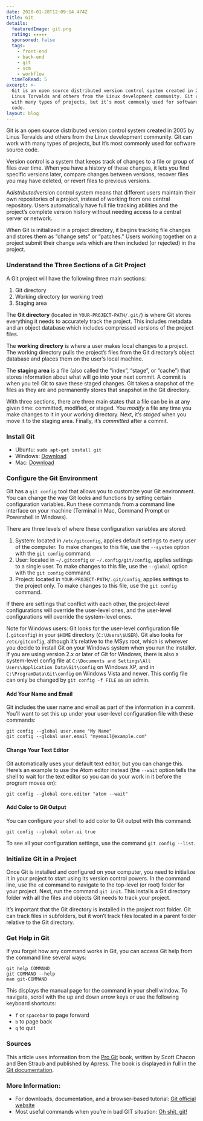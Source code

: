 ```yaml
---
date: 2020-01-28T12:09:14.474Z
title: Git
details:
  featuredImage: git.png
  rating: ★★★★★
  sponsored: false
  tags:
    - front-end
    - back-end
    - git
    - scm
    - workflow
  timeToRead: 5
excerpt: >-
  Git is an open source distributed version control system created in 2005 by
  Linus Torvalds and others from the Linux development community. Git can work
  with many types of projects, but it’s most commonly used for software source
  code.
layout: blog
---
```

Git is an open source distributed version control system created in 2005 by Linus Torvalds and others from the Linux development community. Git can work with many types of projects, but it’s most commonly used for software source code.

Version control is a system that keeps track of changes to a file or group of files over time. When you have a history of these changes, it lets you find specific versions later, compare changes between versions, recover files you may have deleted, or revert files to previous versions.

A*distributed*version control system means that different users maintain their own repositories of a project, instead of working from one central repository. Users automatically have full file tracking abilities and the project’s complete version history without needing access to a central server or network.

When Git is initialized in a project directory, it begins tracking file changes and stores them as “change sets” or “patches.” Users working together on a project submit their change sets which are then included (or rejected) in the project.

### Understand the Three Sections of a Git Project[](<>)

A Git project will have the following three main sections:

1. Git directory
2. Working directory (or working tree)
3. Staging area

The **Git directory** (located in `YOUR-PROJECT-PATH/.git/`) is where Git stores everything it needs to accurately track the project. This includes metadata and an object database which includes compressed versions of the project files.

The **working directory** is where a user makes local changes to a project. The working directory pulls the project’s files from the Git directory’s object database and places them on the user’s local machine.

The **staging area** is a file (also called the “index”, “stage”, or “cache”) that stores information about what will go into your next commit. A commit is when you tell Git to save these staged changes. Git takes a snapshot of the files as they are and permanently stores that snapshot in the Git directory.

With three sections, there are three main states that a file can be in at any given time: committed, modified, or staged. You *modify* a file any time you make changes to it in your working directory. Next, it’s *staged* when you move it to the staging area. Finally, it’s *committed* after a commit.

### Install Git

* Ubuntu: `sudo apt-get install git`
* Windows: [Download](https://git-scm.com/download/win)
* Mac: [Download](https://git-scm.com/download/mac)

### Configure the Git Environment

Git has a `git config` tool that allows you to customize your Git environment. You can change the way Git looks and functions by setting certain configuration variables. Run these commands from a command line interface on your machine (Terminal in Mac, Command Prompt or Powershell in Windows).

There are three levels of where these configuration variables are stored:

1. System: located in `/etc/gitconfig`, applies default settings to every user of the computer. To make changes to this file, use the `--system` option with the `git config` command.
2. User: located in `~/.gitconfig` or `~/.config/git/config`, applies settings to a single user. To make changes to this file, use the `--global` option with the `git config` command.
3. Project: located in `YOUR-PROJECT-PATH/.git/config`, applies settings to the project only. To make changes to this file, use the `git config` command.

If there are settings that conflict with each other, the project-level configurations will override the user-level ones, and the user-level configurations will override the system-level ones.

Note for Windows users: Git looks for the user-level configuration file (`.gitconfig`) in your `$HOME` directory (`C:\Users\$USER`). Git also looks for `/etc/gitconfig`, although it’s relative to the MSys root, which is wherever you decide to install Git on your Windows system when you run the installer. If you are using version 2.x or later of Git for Windows, there is also a system-level config file at `C:\Documents and Settings\All Users\Application Data\Git\config` on Windows XP, and in `C:\ProgramData\Git\config` on Windows Vista and newer. This config file can only be changed by `git config -f FILE` as an admin.

#### Add Your Name and Email

Git includes the user name and email as part of the information in a commit. You’ll want to set this up under your user-level configuration file with these commands:

```shell
git config --global user.name "My Name"
git config --global user.email "myemail@example.com"
```

#### Change Your Text Editor

Git automatically uses your default text editor, but you can change this. Here’s an example to use the Atom editor instead (the `--wait` option tells the shell to wait for the text editor so you can do your work in it before the program moves on):

```shell
git config --global core.editor "atom --wait"
```

#### Add Color to Git Output

You can configure your shell to add color to Git output with this command:

```shell
git config --global color.ui true
```

To see all your configuration settings, use the command `git config --list`.

### Initialize Git in a Project

Once Git is installed and configured on your computer, you need to initialize it in your project to start using its version control powers. In the command line, use the `cd` command to navigate to the top-level (or root) folder for your project. Next, run the command `git init`. This installs a Git directory folder with all the files and objects Git needs to track your project.

It’s important that the Git directory is installed in the project root folder. Git can track files in subfolders, but it won’t track files located in a parent folder relative to the Git directory.

### Get Help in Git

If you forget how any command works in Git, you can access Git help from the command line several ways:

```shell
git help COMMAND
git COMMAND --help
man git-COMMAND
```

This displays the manual page for the command in your shell window. To navigate, scroll with the up and down arrow keys or use the following keyboard shortcuts:

* `f` or `spacebar` to page forward
* `b` to page back
* `q` to quit

### Sources

This article uses information from the [Pro Git](https://github.com/progit/progit2) book, written by Scott Chacon and Ben Straub and published by Apress. The book is displayed in full in the [Git documentation](https://git-scm.com/book/en/v2).

### More Information:

* For downloads, documentation, and a browser-based tutorial: [Git official website](https://git-scm.com/)
* Most useful commands when you’re in bad GIT situation: [Oh shit, git!](http://ohshitgit.com/)
